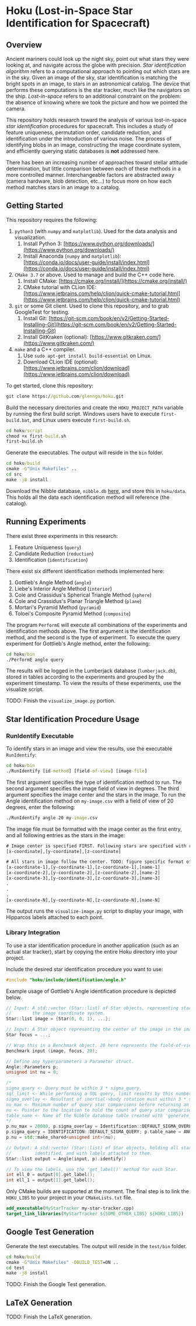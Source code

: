 # Hoku (Lost-in-Space Star Identification for Spacecraft)

## Overview
Ancient mariners could look up the night sky, point out what stars they were looking at, and navigate across the globe 
with precision. _Star identification algorithm_ refers to a computational approach to pointing out which stars are in 
the sky. Given an image of the sky, star identification is matching the bright spots in an image, to stars in an 
astronomical catalog. The device that performs these computations is the star tracker, much like the navigators on the 
ship. _Lost-in-space_ refers to an additional constraint on the problem: the absence of knowing where we took the 
picture and how we pointed the camera.

This repository holds research toward the analysis of various lost-in-space _star identification_ procedures for 
spacecraft. This includes a study of feature uniqueness, permutation order, candidate reduction, and identification 
under the introduction of various noise. The process of identifying blobs in an image, constructing the image 
coordinate system, and efficiently querying static databases is __not__ addressed here. 

There has been an increasing number of approaches toward stellar attitude determination, but little comparison between
each of these methods in a more controlled manner. Interchangeable factors are abstracted away (camera hardware, blob
detection, etc...) to focus more on how each method matches stars in an image to a catalog.

## Getting Started
This repository requires the following:
1. `python3` (with `numpy` and `matplotlib`). Used for the data analysis and visualization.
    1. Install Python 3: [https://www.python.org/downloads/](https://www.python.org/downloads/)
    2. Install Anaconda (`numpy` and `matplotlib`): [https://conda.io/docs/user-guide/install/index.html](https://conda.io/docs/user-guide/install/index.html)
2. `CMake 3.7` or above. Used to manage and build the C++ code here.
    1. Install CMake: [https://cmake.org/install/](https://cmake.org/install/)
    2. CMake tutorial with CLion IDE: [https://www.jetbrains.com/help/clion/quick-cmake-tutorial.html](https://www.jetbrains.com/help/clion/quick-cmake-tutorial.html)
3. `git` or some Git client. Used to clone this repository, and to grab GoogleTest for testing.
    1. Install Git: [https://git-scm.com/book/en/v2/Getting-Started-Installing-Git](https://git-scm.com/book/en/v2/Getting-Started-Installing-Git)
    2. Install GitKraken (optional): [https://www.gitkraken.com/](https://www.gitkraken.com/)
4. `make` and a C++ compiler.
    1. Use `sudo apt-get install build-essential` on Linux.
    2. Download CLion IDE (optional): [https://www.jetbrains.com/clion/download](https://www.jetbrains.com/clion/download)

To get started, clone this repository:
```cmd
git clone https://github.com/glennga/hoku.git
```

Build the necessary directories and create the `HOKU_PROJECT_PATH` variable by running the first build script. Windows
users have to execute `first-build.bat`, and Linux users execute `first-build.sh`.
```cmd
cd hoku/script 
chmod +x first-build.sh
first-build.sh
```

Generate the executables. The output will reside in the `bin` folder. 
```cmd
cd hoku/build
cmake -G"Unix Makefiles" ..
cd src
make -j8 install
```

Download the Nibble database, `nibble.db` [here](https://drive.google.com/open?id=1R7kmOB5QHgCqTh3Uc_w48UDaTEolhrTx),
and store this in `hoku/data`. This holds all the data each identification method will reference (the catalog). 

## Running Experiments
There exist three experiments in this research:
1. Feature Uniqueness (`query`)
2. Candidate Reduction (`reduction`)
3. Identification (`identification`)

There exist six different identification methods implemented here:
1. Gottlieb's Angle Method (`angle`)
2. Liebe's Interior Angle Method (`interior`)
3. Cole and Crassidus's Spherical Triangle Method (`sphere`)
4. Cole and Crassidus's Planar Triangle Method (`plane`)
5. Mortari's Pyramid Method (`pyramid`)
6. Toloei's Composite Pyramid Method (`composite`)

The program `PerformE` will execute all combinations of the experiments and identification methods above. The first 
argument is the identification method, and the second is the type of experiment. To execute the query experiment for
Gottlieb's Angle method, enter the following:
```cmd
cd hoku/bin
./PerformE angle query
```

The results will be logged in the Lumberjack database (`lumberjack.db`), stored in tables according to the experiments 
and grouped by the experiment timestamp. To view the results of these experiments, use the visualize script.

TODO: Finish the `visualize_image.py` portion.

## Star Identification Procedure Usage

### RunIdentify Executable
To identify stars in an image and view the results, use the executable `RunIdentify`:
```cmd
cd hoku/bin
./RunIdentify [id-method] [field-of-view] [image-file]
```

The first argument specifies the type of identification method to run. The second argument specifies the image field 
of view in degrees. The third argument specifies the image center and the stars in the image. To run the Angle 
identification method on `my-image.csv` with a field of view of 20 degrees, enter the following:
```cmd
./RunIdentify angle 20 my-image.csv
```

The image file must be formatted with the image center as the first entry, and all following entries as the stars in 
the image:
```cmd
# Image center is specified FIRST. Following stars are specified with reference to this point:
[x-coordinate],[y-coordinate],[z-coordinate]

# All stars in image follow the center. TODO: figure specific format of stars:
[x-coordinate-1],[y-coordinate-1],[z-coordinate-1],[name-1]
[x-coordinate-2],[y-coordinate-2],[z-coordinate-2],[name-2]
[x-coordinate-3],[y-coordinate-3],[z-coordinate-3],[name-3]
.
.
.
[x-coordinate-N],[y-coordinate-N],[z-coordinate-N],[name-N]
```

The output runs the `visualize-image.py` script to display your image, with Hipparcos labels attached to each point. 

### Library Integration
To use a star identification procedure in another application (such as an actual star tracker), start by copying the 
entire Hoku directory into your project. 

Include the desired star identification procedure you want to use:
```cpp
#include "hoku/include/identification/angle.h"
```

Example usage of Gottlieb's Angle identification procedure is depicted below. 
```cpp
// Input: A std::vector (Star::list) of Star objects, representing stars as 3D vectors in 
//        the image coordinate system.
Star::list image = {Star(0, 0, 1), ...};  

// Input: A Star object representing the center of the image in the image coordinate system.
Star focus = ...;

// Wrap this in a Benchmark object. 20 here represents the field-of-view.
Benchmark input (image, focus, 20);

// Define any hyperparameters a Parameter struct.
Angle::Parameters p;
unsigned int nu = 0;

/* 
sigma_query <- Query must be within 3 * sigma_query.
sql_limit <- While performing a SQL query, limit results by this number.
sigma_overlay <- Resultant of inertial->body rotation must within 3 * sigma_overlay of *a* body.
nu_max <- Maximum number of query star comparisons before returning an empty list.
nu <- Pointer to the location to hold the count of query star comparisons.
table_name <- Name of the Nibble database table created with 'generate_sep_table'.
*/
p.nu_max = 20000, p.sigma_overlay = Identification::DEFAULT_SIGMA_OVERLAY;
p.sigma_query = IDENTIFICATION::DEFAULT_SIGMA_QUERY; p.table_name = ANGLE_20;
p.nu = std::make_shared<unsigned int>(nu);

// Output: A std::vector (Star::list) of Star objects, holding all stars in the image that were 
//         identified, and with labels attached to them.
Star::list output = Angle(input, p).identify()

// To view the labels, use the 'get_label()' method for each Star.
int ell_0 = output[0].get_label();
int ell_1 = output[1].get_label();
```

Only CMake builds are supported at the moment. The final step is to link the `HOKU_LIBS` to your project in your 
`CMakeLists.txt` file. 
```cmake
add_executable(MyStarTracker my-star-tracker.cpp)
target_link_libraries(MyStarTracker ${SOME_OTHER_LIBS} ${HOKU_LIBS})
```

## Google Test Generation
Generate the test executables. The output will reside in the `test/bin` folder.
```cmd
cd hoku/build
cmake -G"Unix Makefiles" -DBUILD_TEST=ON ..
cd test
make -j8 install
```

TODO: Finish the Google Test generation.

## LaTeX Generation

TODO: Finish the LaTeX generation.